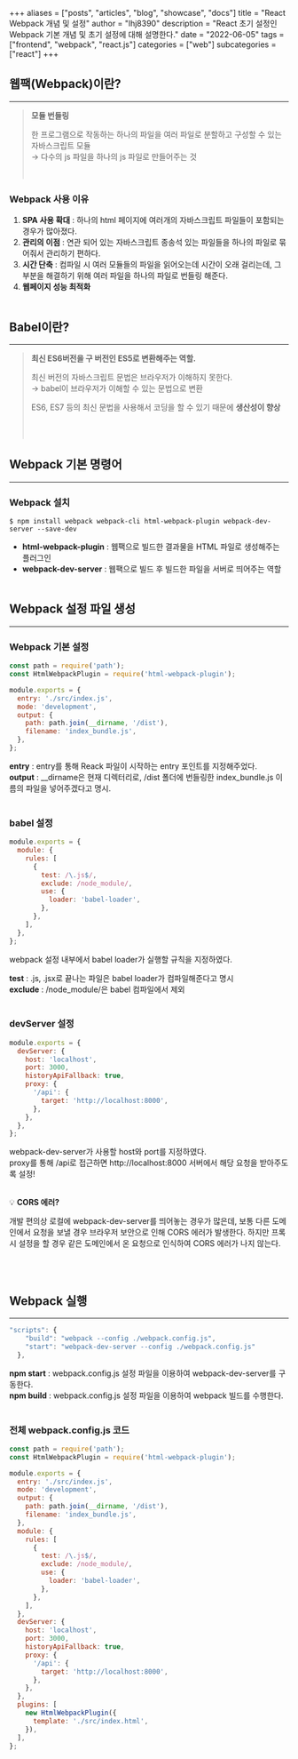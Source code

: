 +++
aliases = ["posts", "articles", "blog", "showcase", "docs"]
title = "React Webpack 개념 및 설정"
author = "lhj8390"
description = "React 초기 설정인 Webpack 기본 개념 및 초기 설정에 대해 설명한다."
date = "2022-06-05"
tags = ["frontend", "webpack", "react.js"]
categories = ["web"]
subcategories = ["react"]
+++

## 웹팩(Webpack)이란?

---

> **모듈 번들링**
>
> 한 프로그램으로 작동하는 하나의 파일을 여러 파일로 분할하고 구성할 수 있는 자바스크립트 모듈 \
> → 다수의 js 파일을 하나의 js 파일로 만들어주는 것 <br/>
>
> <br/>

### Webpack 사용 이유

1. **SPA 사용 확대** : 하나의 html 페이지에 여러개의 자바스크립트 파일들이 포함되는 경우가 많아졌다.
2. **관리의 이점** : 연관 되어 있는 자바스크립트 종송석 있는 파일들을 하나의 파일로 묶어줘서 관리하기 편하다.
3. **시간 단축** : 컴파일 시 여러 모듈들의 파일을 읽어오는데 시간이 오래 걸리는데, 그 부분을 해결하기 위해 여러 파일을 하나의 파일로 번들링 해준다.
4. **웹페이지 성능 최적화**
   <br/><br/>

## Babel이란?

---

> **최신 ES6버전을 구 버전인 ES5로 변환해주는 역할.**
>
> 최신 버전의 자바스크립트 문법은 브라우저가 이해하지 못한다.\
> → babel이 브라우저가 이해할 수 있는 문법으로 변환
>
> ES6, ES7 등의 최신 문법을 사용해서 코딩을 할 수 있기 때문에 **생산성이 향상**
>
> <br/><br/>

## Webpack 기본 명령어

---

### Webpack 설치

```
$ npm install webpack webpack-cli html-webpack-plugin webpack-dev-server --save-dev
```

- **html-webpack-plugin** : 웹팩으로 빌드한 결과물을 HTML 파일로 생성해주는 플러그인
- **webpack-dev-server** : 웹팩으로 빌드 후 빌드한 파일을 서버로 띄어주는 역할
  <br/><br/>

## Webpack 설정 파일 생성

---

### Webpack 기본 설정

```jsx
const path = require('path');
const HtmlWebpackPlugin = require('html-webpack-plugin');

module.exports = {
  entry: './src/index.js',
  mode: 'development',
  output: {
    path: path.join(__dirname, '/dist'),
    filename: 'index_bundle.js',
  },
};
```

**entry** : entry를 통해 Reack 파일이 시작하는 entry 포인트를 지정해주었다. \
**output** : \_\_dirname은 현재 디렉터리로, /dist 폴더에 번들링한 index_bundle.js 이름의 파일을 넣어주겠다고 명시.
<br /><br />

### babel 설정

```jsx
module.exports = {
  module: {
    rules: [
      {
        test: /\.js$/,
        exclude: /node_module/,
        use: {
          loader: 'babel-loader',
        },
      },
    ],
  },
};
```

webpack 설정 내부에서 babel loader가 실행할 규칙을 지정하였다.

**test** : .js, .jsx로 끝나는 파일은 babel loader가 컴파일해준다고 명시 \
**exclude** : /node_module/은 babel 컴파일에서 제외
<br /><br />

### devServer 설정

```jsx
module.exports = {
  devServer: {
    host: 'localhost',
    port: 3000,
    historyApiFallback: true,
    proxy: {
      '/api': {
        target: 'http://localhost:8000',
      },
    },
  },
};
```

webpack-dev-server가 사용할 host와 port를 지정하였다. \
proxy를 통해 /api로 접근하면 http://localhost:8000 서버에서 해당 요청을 받아주도록 설정!
<br /><br />

<aside>
💡 <strong>CORS 에러?</strong>

  개발 편의상 로컬에 webpack-dev-server를 띄어놓는 경우가 많은데,
  보통 다른 도메인에서 요청을 보낼 경우 브라우저 보안으로 인해 CORS 에러가 발생한다.
  하지만 프록시 설정을 할 경우 같은 도메인에서 온 요청으로 인식하여 CORS 에러가 나지 않는다.

</aside>
<br /><br />

## Webpack 실행

---

```javascript
"scripts": {
    "build": "webpack --config ./webpack.config.js",
    "start": "webpack-dev-server --config ./webpack.config.js"
  },

```

**npm start** : webpack.config.js 설정 파일을 이용하여 webpack-dev-server를 구동한다. \
**npm build** : webpack.config.js 설정 파일을 이용하여 webpack 빌드를 수행한다.
<br /><br />

### 전체 webpack.config.js 코드

```jsx
const path = require('path');
const HtmlWebpackPlugin = require('html-webpack-plugin');

module.exports = {
  entry: './src/index.js',
  mode: 'development',
  output: {
    path: path.join(__dirname, '/dist'),
    filename: 'index_bundle.js',
  },
  module: {
    rules: [
      {
        test: /\.js$/,
        exclude: /node_module/,
        use: {
          loader: 'babel-loader',
        },
      },
    ],
  },
  devServer: {
    host: 'localhost',
    port: 3000,
    historyApiFallback: true,
    proxy: {
      '/api': {
        target: 'http://localhost:8000',
      },
    },
  },
  plugins: [
    new HtmlWebpackPlugin({
      template: './src/index.html',
    }),
  ],
};
```

